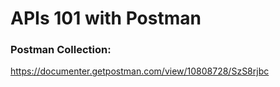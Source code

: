 # APIs 101 with Postman
### Postman Collection:
https://documenter.getpostman.com/view/10808728/SzS8rjbc
